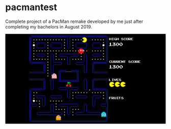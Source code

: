 # pacmantest
Complete project of a PacMan remake developed by me just after completing my bachelors in August 2019.


<img src="Screenshots/Screenshot_25.png">